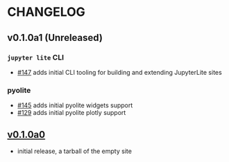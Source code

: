 # CHANGELOG

## v0.1.0a1 (Unreleased)

### `jupyter lite` CLI

- [#147] adds initial CLI tooling for building and extending JupyterLite sites

### pyolite

- [#145] adds initial pyolite widgets support
- [#129] adds initial pyolite plotly support

[#129]: https://github.com/jtpio/jupyterlite/pull/145
[#145]: https://github.com/jtpio/jupyterlite/pull/145
[#147]: https://github.com/jtpio/jupyterlite/pull/147

## [v0.1.0a0](https://github.com/jtpio/jupyterlite/releases/tag/v0.1.0a0)

- initial release, a tarball of the empty site
